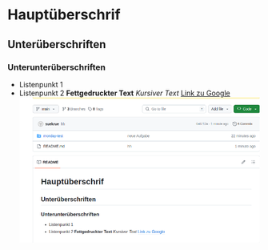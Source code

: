 # Hauptüberschrif
## Unterüberschriften
### Unterunterüberschriften
- Listenpunkt 1
- Listenpunkt 2 
**Fettgedruckter Text**
*Kursiver Text*
[Link zu Google](https://www.google.com)
![Bildbeschreibung](screen.png)
